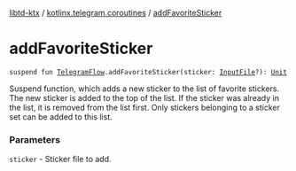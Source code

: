 [libtd-ktx](../index.md) / [kotlinx.telegram.coroutines](index.md) / [addFavoriteSticker](./add-favorite-sticker.md)

# addFavoriteSticker

`suspend fun `[`TelegramFlow`](../kotlinx.telegram.core/-telegram-flow/index.md)`.addFavoriteSticker(sticker: `[`InputFile`](https://tdlibx.github.io/td/docs/org/drinkless/td/libcore/telegram/TdApi.InputFile.html)`?): `[`Unit`](https://kotlinlang.org/api/latest/jvm/stdlib/kotlin/-unit/index.html)

Suspend function, which adds a new sticker to the list of favorite stickers. The new sticker is
added to the top of the list. If the sticker was already in the list, it is removed from the list
first. Only stickers belonging to a sticker set can be added to this list.

### Parameters

`sticker` - Sticker file to add.